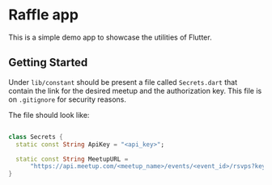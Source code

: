 # Raffle app

This is a simple demo app to showcase the utilities of Flutter.

## Getting Started

Under `lib/constant` should be present a file called `Secrets.dart` that contain the link for the desired meetup and the authorization key. This file is on `.gitignore` for security reasons.

The file should look like:

```dart

class Secrets {
  static const String ApiKey = "<api_key>";

  static const String MeetupURL =
      "https://api.meetup.com/<meetup_name>/events/<event_id>/rsvps?key=$ApiKey&sign=true";
}


```
